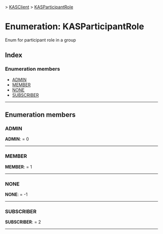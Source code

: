 [](../README.md) > [KASClient](../modules/kasclient.md) > [KASParticipantRole](../enums/kasclient.kasparticipantrole.md)

# Enumeration: KASParticipantRole

Enum for participant role in a group

## Index

### Enumeration members

* [ADMIN](kasclient.kasparticipantrole.md#admin)
* [MEMBER](kasclient.kasparticipantrole.md#member)
* [NONE](kasclient.kasparticipantrole.md#none)
* [SUBSCRIBER](kasclient.kasparticipantrole.md#subscriber)

---

## Enumeration members

<a id="admin"></a>

###  ADMIN

**ADMIN**:  = 0

___

<a id="member"></a>

###  MEMBER

**MEMBER**:  = 1

___

<a id="none"></a>

###  NONE

**NONE**:  =  -1

___

<a id="subscriber"></a>

###  SUBSCRIBER

**SUBSCRIBER**:  = 2

___

